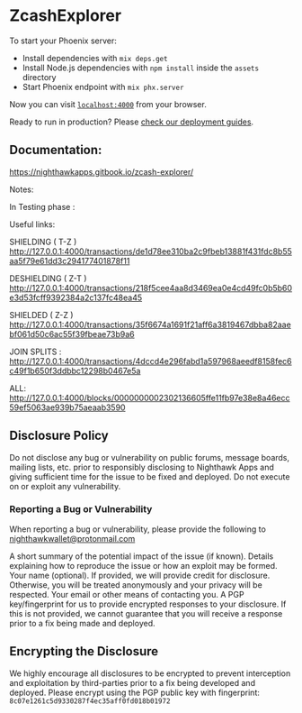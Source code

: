 # ZcashExplorer

To start your Phoenix server:

  * Install dependencies with `mix deps.get`
  * Install Node.js dependencies with `npm install` inside the `assets` directory
  * Start Phoenix endpoint with `mix phx.server`

Now you can visit [`localhost:4000`](http://localhost:4000) from your browser.

Ready to run in production? Please [check our deployment guides](https://hexdocs.pm/phoenix/deployment.html).

## Documentation: 

https://nighthawkapps.gitbook.io/zcash-explorer/

Notes: 

In Testing phase :

Useful links: 

SHIELDING ( T-Z )
http://127.0.0.1:4000/transactions/de1d78ee310ba2c9fbeb13881f431fdc8b55aa5f79e61dd3c294177401878f11

DESHIELDING ( Z-T )
http://127.0.0.1:4000/transactions/218f5cee4aa8d3469ea0e4cd49fc0b5b60e3d53fcff9392384a2c137fc48ea45

SHIELDED ( Z-Z )
http://127.0.0.1:4000/transactions/35f6674a1691f21aff6a3819467dbba82aaebf061d50c6ac55f39fbeae73b9a6

JOIN SPLITS : http://127.0.0.1:4000/transactions/4dccd4e296fabd1a597968aeedf8158fec6c49f1b650f3ddbbc12298b0467e5a

ALL:
http://127.0.0.1:4000/blocks/0000000002302136605ffe11fb97e38e8a46ecc59ef5063ae939b75aeaab3590

## Disclosure Policy
Do not disclose any bug or vulnerability on public forums, message boards, mailing lists, etc. prior to responsibly disclosing to Nighthawk Apps and giving sufficient time for the issue to be fixed and deployed. Do not execute on or exploit any vulnerability.

### Reporting a Bug or Vulnerability
When reporting a bug or vulnerability, please provide the following to nighthawkwallet@protonmail.com

A short summary of the potential impact of the issue (if known).
Details explaining how to reproduce the issue or how an exploit may be formed.
Your name (optional). If provided, we will provide credit for disclosure. Otherwise, you will be treated anonymously and your privacy will be respected.
Your email or other means of contacting you.
A PGP key/fingerprint for us to provide encrypted responses to your disclosure. If this is not provided, we cannot guarantee that you will receive a response prior to a fix being made and deployed.

## Encrypting the Disclosure
We highly encourage all disclosures to be encrypted to prevent interception and exploitation by third-parties prior to a fix being developed and deployed.  Please encrypt using the PGP public key with fingerprint: `8c07e1261c5d9330287f4ec35aff0fd018b01972`
